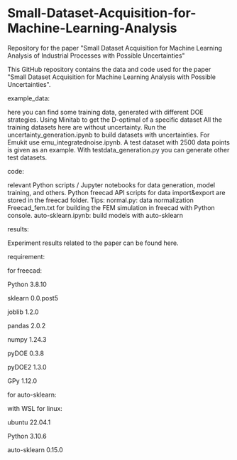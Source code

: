 # Small-Dataset-Acquisition-for-Machine-Learning-Analysis
Repository for the paper "Small Dataset Acquisition for Machine Learning Analysis of Industrial Processes with Possible Uncertainties"

This GitHub repository contains the data and code used for the paper "Small Dataset Acquisition for Machine Learning Analysis with Possible Uncertainties".

example_data:

here you can find some training data, generated with different DOE strategies. Using Minitab to get the D-optimal of a specific dataset
All the training datasets here are without uncertainty. Run the uncertainty_generation.ipynb to build datasets with uncertainties. For Emukit use emu_integratednoise.ipynb.
A test dataset with 2500 data points is given as an example. With testdata_generation.py you can generate other test datasets.


code:

relevant Python scripts / Jupyter notebooks for data generation, model training, and others.
Python freecad API scripts for data import&export are stored in the freecad folder.
Tips:
normal.py: data normalization 
Freecad_fem.txt for building the FEM simulation in freecad with Python console.
auto-sklearn.ipynb: build models with auto-sklearn

results:

Experiment results related to the paper can be found here.

requirement:

for freecad:

Python                   3.8.10

sklearn                  0.0.post5

joblib                   1.2.0

pandas                   2.0.2

numpy                    1.24.3

pyDOE                    0.3.8

pyDOE2                   1.3.0

GPy                      1.12.0

for auto-sklearn:

with WSL for linux: 

ubuntu                   22.04.1

Python                   3.10.6

auto-sklearn             0.15.0
